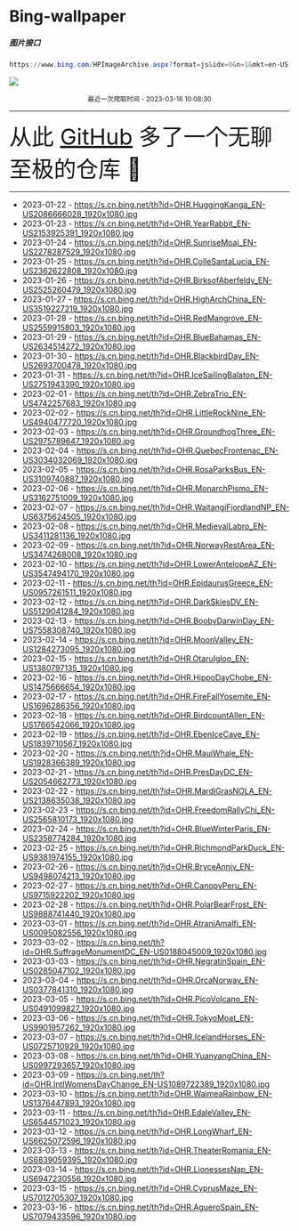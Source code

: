 # Bing-wallpaper

##### 图片接口

```powershell
https://www.bing.com/HPImageArchive.aspx?format=js&idx=0&n=1&mkt=en-US
```

 ![](https://s.cn.bing.net/th?id=OHR.AgueroSpain_EN-US7079433596_1920x1080.jpg)

<p align='center' >
    <small>
        最近一次爬取时间 - 2023-03-16 10:08:30
    </small>
    <br>
    <hr>
    <font size=7>
        <small>
           从此 <a href='https://github.com/'>GitHub</a> 多了一个无聊至极的仓库  🍳
        </small>
    </font>
    <hr>
</p>


- 2023-01-22 - https://s.cn.bing.net/th?id=OHR.HuggingKanga_EN-US2086666028_1920x1080.jpg 
- 2023-01-23 - https://s.cn.bing.net/th?id=OHR.YearRabbit_EN-US2153925391_1920x1080.jpg 
- 2023-01-24 - https://s.cn.bing.net/th?id=OHR.SunriseMoai_EN-US2278287529_1920x1080.jpg 
- 2023-01-25 - https://s.cn.bing.net/th?id=OHR.ColleSantaLucia_EN-US2362622808_1920x1080.jpg 
- 2023-01-26 - https://s.cn.bing.net/th?id=OHR.BirksofAberfeldy_EN-US2525260479_1920x1080.jpg 
- 2023-01-27 - https://s.cn.bing.net/th?id=OHR.HighArchChina_EN-US3519227219_1920x1080.jpg 
- 2023-01-28 - https://s.cn.bing.net/th?id=OHR.RedMangrove_EN-US2559915803_1920x1080.jpg 
- 2023-01-29 - https://s.cn.bing.net/th?id=OHR.BlueBahamas_EN-US2634514272_1920x1080.jpg 
- 2023-01-30 - https://s.cn.bing.net/th?id=OHR.BlackbirdDay_EN-US2693700478_1920x1080.jpg 
- 2023-01-31 - https://s.cn.bing.net/th?id=OHR.IceSailingBalaton_EN-US2751943390_1920x1080.jpg 
- 2023-02-01 - https://s.cn.bing.net/th?id=OHR.ZebraTrio_EN-US4742257683_1920x1080.jpg 
- 2023-02-02 - https://s.cn.bing.net/th?id=OHR.LittleRockNine_EN-US4940477720_1920x1080.jpg 
- 2023-02-03 - https://s.cn.bing.net/th?id=OHR.GroundhogThree_EN-US2975789647_1920x1080.jpg 
- 2023-02-04 - https://s.cn.bing.net/th?id=OHR.QuebecFrontenac_EN-US3034032069_1920x1080.jpg 
- 2023-02-05 - https://s.cn.bing.net/th?id=OHR.RosaParksBus_EN-US3109740887_1920x1080.jpg 
- 2023-02-06 - https://s.cn.bing.net/th?id=OHR.MonarchPismo_EN-US3162751009_1920x1080.jpg 
- 2023-02-07 - https://s.cn.bing.net/th?id=OHR.WaitangiFjordlandNP_EN-US6375624505_1920x1080.jpg 
- 2023-02-08 - https://s.cn.bing.net/th?id=OHR.MedievalLabro_EN-US3411281136_1920x1080.jpg 
- 2023-02-09 - https://s.cn.bing.net/th?id=OHR.NorwayRestArea_EN-US3474268008_1920x1080.jpg 
- 2023-02-10 - https://s.cn.bing.net/th?id=OHR.LowerAntelopeAZ_EN-US3547494170_1920x1080.jpg 
- 2023-02-11 - https://s.cn.bing.net/th?id=OHR.EpidaurusGreece_EN-US0957261511_1920x1080.jpg 
- 2023-02-12 - https://s.cn.bing.net/th?id=OHR.DarkSkiesDV_EN-US5129041284_1920x1080.jpg 
- 2023-02-13 - https://s.cn.bing.net/th?id=OHR.BoobyDarwinDay_EN-US7558308740_1920x1080.jpg 
- 2023-02-14 - https://s.cn.bing.net/th?id=OHR.MoonValley_EN-US1284273095_1920x1080.jpg 
- 2023-02-15 - https://s.cn.bing.net/th?id=OHR.OtaruIgloo_EN-US1380797135_1920x1080.jpg 
- 2023-02-16 - https://s.cn.bing.net/th?id=OHR.HippoDayChobe_EN-US1475666654_1920x1080.jpg 
- 2023-02-17 - https://s.cn.bing.net/th?id=OHR.FireFallYosemite_EN-US1696286356_1920x1080.jpg 
- 2023-02-18 - https://s.cn.bing.net/th?id=OHR.BirdcountAllen_EN-US1766542066_1920x1080.jpg 
- 2023-02-19 - https://s.cn.bing.net/th?id=OHR.EbenIceCave_EN-US1839710567_1920x1080.jpg 
- 2023-02-20 - https://s.cn.bing.net/th?id=OHR.MauiWhale_EN-US1928366389_1920x1080.jpg 
- 2023-02-21 - https://s.cn.bing.net/th?id=OHR.PresDayDC_EN-US2054662773_1920x1080.jpg 
- 2023-02-22 - https://s.cn.bing.net/th?id=OHR.MardiGrasNOLA_EN-US2138635038_1920x1080.jpg 
- 2023-02-23 - https://s.cn.bing.net/th?id=OHR.FreedomRallyChi_EN-US2565810173_1920x1080.jpg 
- 2023-02-24 - https://s.cn.bing.net/th?id=OHR.BlueWinterParis_EN-US2358774284_1920x1080.jpg 
- 2023-02-25 - https://s.cn.bing.net/th?id=OHR.RichmondParkDuck_EN-US9381974155_1920x1080.jpg 
- 2023-02-26 - https://s.cn.bing.net/th?id=OHR.BryceAnniv_EN-US9498074213_1920x1080.jpg 
- 2023-02-27 - https://s.cn.bing.net/th?id=OHR.CanopyPeru_EN-US9715922202_1920x1080.jpg 
- 2023-02-28 - https://s.cn.bing.net/th?id=OHR.PolarBearFrost_EN-US9888741440_1920x1080.jpg 
- 2023-03-01 - https://s.cn.bing.net/th?id=OHR.AtraniAmalfi_EN-US0095082556_1920x1080.jpg 
- 2023-03-02 - https://s.cn.bing.net/th?id=OHR.SuffrageMonumentDC_EN-US0188045009_1920x1080.jpg 
- 2023-03-03 - https://s.cn.bing.net/th?id=OHR.NegratinSpain_EN-US0285047102_1920x1080.jpg 
- 2023-03-04 - https://s.cn.bing.net/th?id=OHR.OrcaNorway_EN-US0377841310_1920x1080.jpg 
- 2023-03-05 - https://s.cn.bing.net/th?id=OHR.PicoVolcano_EN-US0491099827_1920x1080.jpg 
- 2023-03-06 - https://s.cn.bing.net/th?id=OHR.TokyoMoat_EN-US9901957262_1920x1080.jpg 
- 2023-03-07 - https://s.cn.bing.net/th?id=OHR.IcelandHorses_EN-US0725710929_1920x1080.jpg 
- 2023-03-08 - https://s.cn.bing.net/th?id=OHR.YuanyangChina_EN-US0997293657_1920x1080.jpg 
- 2023-03-09 - https://s.cn.bing.net/th?id=OHR.IntlWomensDayChange_EN-US1089722389_1920x1080.jpg 
- 2023-03-10 - https://s.cn.bing.net/th?id=OHR.WaimeaRainbow_EN-US1376447893_1920x1080.jpg 
- 2023-03-11 - https://s.cn.bing.net/th?id=OHR.EdaleValley_EN-US6544571023_1920x1080.jpg 
- 2023-03-12 - https://s.cn.bing.net/th?id=OHR.LongWharf_EN-US6625072596_1920x1080.jpg 
- 2023-03-13 - https://s.cn.bing.net/th?id=OHR.TheaterRomania_EN-US6839059395_1920x1080.jpg 
- 2023-03-14 - https://s.cn.bing.net/th?id=OHR.LionessesNap_EN-US6947230556_1920x1080.jpg 
- 2023-03-15 - https://s.cn.bing.net/th?id=OHR.CyprusMaze_EN-US7012705307_1920x1080.jpg 
- 2023-03-16 - https://s.cn.bing.net/th?id=OHR.AgueroSpain_EN-US7079433596_1920x1080.jpg 
